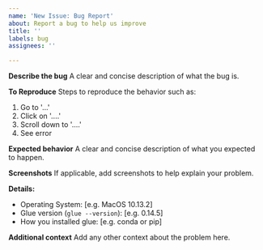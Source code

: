 ```yaml
---
name: 'New Issue: Bug Report'
about: Report a bug to help us improve
title: ''
labels: bug
assignees: ''

---
```


**Describe the bug**
A clear and concise description of what the bug is.

**To Reproduce**
Steps to reproduce the behavior such as:
1. Go to '...'
2. Click on '....'
3. Scroll down to '....'
4. See error

**Expected behavior**
A clear and concise description of what you expected to happen.

**Screenshots**
If applicable, add screenshots to help explain your problem.

**Details:**

- Operating System: [e.g. MacOS 10.13.2]
- Glue version (``glue --version``): [e.g. 0.14.5]
- How you installed glue: [e.g. conda or pip]

**Additional context**
Add any other context about the problem here.
